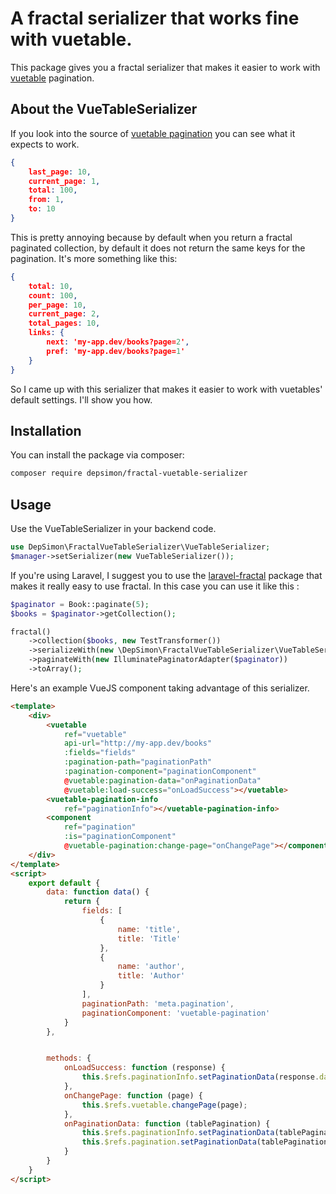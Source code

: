 # A fractal serializer that works fine with vuetable.

This package gives you a fractal serializer that makes it easier to work with [vuetable](https://github.com/ratiw/vuetable-2/) pagination.

## About the VueTableSerializer

If you look into the source of [vuetable pagination](https://github.com/ratiw/vuetable-2/blob/master/src/components/VuetablePaginationMixin.vue) you can see what it expects to work.

```json
{
    last_page: 10,
    current_page: 1,
    total: 100,
    from: 1,
    to: 10
}
```

This is pretty annoying because by default when you return a fractal paginated collection, by default it does not return the same keys for the pagination. It's more something like this:

```json
{
    total: 10,
    count: 100,
    per_page: 10,
    current_page: 2,
    total_pages: 10,
    links: {
        next: 'my-app.dev/books?page=2',
        pref: 'my-app.dev/books?page=1'
    }
}
```

So I came up with this serializer that makes it easier to work with vuetables' default settings. I'll show you how.

## Installation

You can install the package via composer:

```bash
composer require depsimon/fractal-vuetable-serializer
```

## Usage

Use the VueTableSerializer in your backend code.

```php
use DepSimon\FractalVueTableSerializer\VueTableSerializer;
$manager->setSerializer(new VueTableSerializer());
```

If you're using Laravel, I suggest you to use the [laravel-fractal](https://github.com/spatie/laravel-fractal) package that makes it really easy to use fractal.
In this case you can use it like this :

```php
$paginator = Book::paginate(5);
$books = $paginator->getCollection();

fractal()
    ->collection($books, new TestTransformer())
    ->serializeWith(new \DepSimon\FractalVueTableSerializer\VueTableSerializer())
    ->paginateWith(new IlluminatePaginatorAdapter($paginator))
    ->toArray();
```

Here's an example VueJS component taking advantage of this serializer.
```html
<template>
    <div>
        <vuetable
            ref="vuetable"
            api-url="http://my-app.dev/books"
            :fields="fields"
            :pagination-path="paginationPath"
            :pagination-component="paginationComponent"
            @vuetable:pagination-data="onPaginationData"
            @vuetable:load-success="onLoadSuccess"></vuetable>
        <vuetable-pagination-info
            ref="paginationInfo"></vuetable-pagination-info>
        <component
            ref="pagination"
            :is="paginationComponent"
            @vuetable-pagination:change-page="onChangePage"></component>
    </div>
</template>
<script>
    export default {
        data: function data() {
            return {
                fields: [
                    {
                        name: 'title',
                        title: 'Title'
                    },
                    {
                        name: 'author',
                        title: 'Author'
                    }
                ],
                paginationPath: 'meta.pagination',
                paginationComponent: 'vuetable-pagination'
            }
        },


        methods: {
            onLoadSuccess: function (response) {
                this.$refs.paginationInfo.setPaginationData(response.data);
            },
            onChangePage: function (page) {
                this.$refs.vuetable.changePage(page);
            },
            onPaginationData: function (tablePagination) {
                this.$refs.paginationInfo.setPaginationData(tablePagination);
                this.$refs.pagination.setPaginationData(tablePagination);
            }
        }
    }
</script>
```